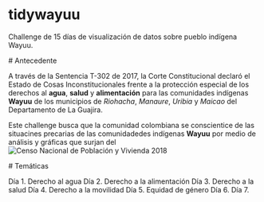 # tidywayuu
Challenge de 15 días de visualización de datos sobre pueblo indígena Wayuu. 


# Antecedente 

A través de la Sentencia T-302 de 2017, la Corte Constitucional declaró el Estado de Cosas Inconstitucionales frente a la protección especial de los derechos al **agua**, **salud** y **alimentación** para las comunidades indígenas **Wayuu** de los municipios de _Riohacha_, _Manaure_, _Uribia_ y _Maicao_ del Departamento de La Guajira.

Este challenge busca que la comunidad colombiana se conscientice de las situacines precarias de las comunidadedes indígenas **Wayuu** por medio de análisis y gráficas que surjan del ![Censo Nacional de Población y Vivienda 2018](https://www.dane.gov.co/index.php/estadisticas-por-tema/demografia-y-poblacion/censo-nacional-de-poblacion-y-vivenda-2018)

# Temáticas

Día 1. Derecho al agua
Día 2. Derecho a la alimentación
Día 3. Derecho a la salud
Día 4. Derecho a la movilidad
Día 5. Equidad de género
Día 6. 
Día 7. 

